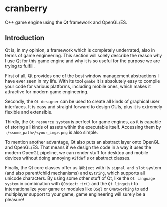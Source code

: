 # cranberry
C++ game engine using the Qt framework and OpenGL/ES.

## Introduction
Qt is, in my opinion, a framework which is completely underrated, also in terms of game engineering. This section will
solely describe the reason why I use Qt for this game engine and why it is so useful for the purpose we are trying to fulfill.

First of all, Qt provides one of the best window management abstractions I have ever seen in my life. With its tool `qmake` it
is absolutely easy to compile your code for various platforms, including mobile ones, which makes it attractive for modern game engineering.

Secondly, the `Qt designer` can be used to create all kinds of graphical user interfaces. It is easy and straight forward to design
GUIs, plus it is extremely flexible and extensible.

Thirdly, the `Qt resource system` is perfect for game engines, as it is capable of storing all kinds of assets within the executable
itself. Accessing them by `:/<some_path>/<your_img>.png` is also simple.

To mention another advantage, Qt also puts an abstract layer onto OpenGL and OpenGL/ES. That means if we design the code in a way
it uses the modern OpenGL pipeline, we can render stuff for desktop and mobile devices without doing annoying `#ifdef`'s or abstract
classes.

Finally, the Qt core classes offer us `QObject` with its `signal and slot` system (and also parent/child mechanisms) and `QString`,
which supports all unicode characters. By using some other stuff of Qt, like the `Qt language system` in combination with `QObject::tr()`
and the `Qt linguist` to internationalize your game or modules like `QSql` or `QNetworking` to add multiplayer support to your game,
game engineering will surely be a pleasure!
